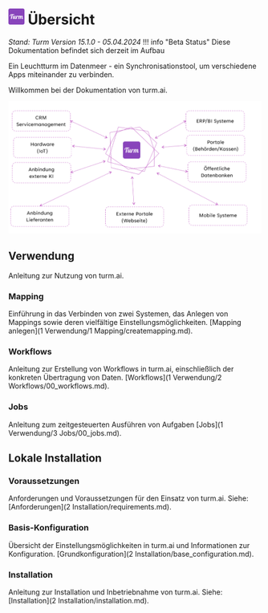 
# ![turm](img/turm.png)  Übersicht


*Stand: Turm Version 15.1.0 - 05.04.2024*
!!! info "Beta Status"
    Diese Dokumentation befindet sich derzeit im Aufbau 

Ein Leuchtturm im Datenmeer - ein Synchronisationstool, um verschiedene Apps miteinander zu verbinden.

Willkommen bei der Dokumentation von turm.ai.

![Turm Connect](img/turm_connect.png)

## Verwendung
Anleitung zur Nutzung von turm.ai.

### Mapping
Einführung in das Verbinden von zwei Systemen, das Anlegen von Mappings sowie deren vielfältige Einstellungsmöglichkeiten.
[Mapping anlegen](1 Verwendung/1 Mapping/createmapping.md).

### Workflows
Anleitung zur Erstellung von Workflows in turm.ai, einschließlich der konkreten Übertragung von Daten.
[Workflows](1 Verwendung/2 Workflows/00_workflows.md).

### Jobs
Anleitung zum zeitgesteuerten Ausführen von Aufgaben
[Jobs](1 Verwendung/3 Jobs/00_jobs.md).

## Lokale Installation

### Voraussetzungen
Anforderungen und Voraussetzungen für den Einsatz von turm.ai.
Siehe: [Anforderungen](2 Installation/requirements.md).

### Basis-Konfiguration
Übersicht der Einstellungsmöglichkeiten in turm.ai und Informationen zur Konfiguration.
[Grundkonfiguration](2 Installation/base_configuration.md).

### Installation
Anleitung zur Installation und Inbetriebnahme von turm.ai.
Siehe: [Installation](2 Installation/installation.md).
